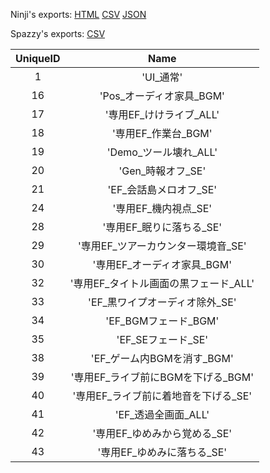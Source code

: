 Ninji's exports: [HTML](https://wuffs.org/acnh/bcsv_140/html/DuckingParam.html) [CSV](https://wuffs.org/acnh/bcsv_140/csv/DuckingParam.csv) [JSON](https://wuffs.org/acnh/bcsv_140/json/DuckingParam.json)

Spazzy's exports: [CSV](JSON)

| UniqueID | Name |
|:--:|:--:|
| 1 | 'UI_通常' | 
| 16 | 'Pos_オーディオ家具_BGM' | 
| 17 | '専用EF_けけライブ_ALL' | 
| 18 | '専用EF_作業台_BGM' | 
| 19 | 'Demo_ツール壊れ_ALL' | 
| 20 | 'Gen_時報オフ_SE' | 
| 21 | 'EF_会話島メロオフ_SE' | 
| 24 | '専用EF_機内視点_SE' | 
| 28 | '専用EF_眠りに落ちる_SE' | 
| 29 | '専用EF_ツアーカウンター環境音_SE' | 
| 30 | '専用EF_オーディオ家具_BGM' | 
| 32 | '専用EF_タイトル画面の黒フェード_ALL' | 
| 33 | 'EF_黒ワイプオーディオ除外_SE' | 
| 34 | 'EF_BGMフェード_BGM' | 
| 35 | 'EF_SEフェード_SE' | 
| 38 | 'EF_ゲーム内BGMを消す_BGM' | 
| 39 | '専用EF_ライブ前にBGMを下げる_BGM' | 
| 40 | '専用EF_ライブ前に着地音を下げる_SE' | 
| 41 | 'EF_透過全画面_ALL' | 
| 42 | '専用EF_ゆめみから覚める_SE' | 
| 43 | '専用EF_ゆめみに落ちる_SE' | 
